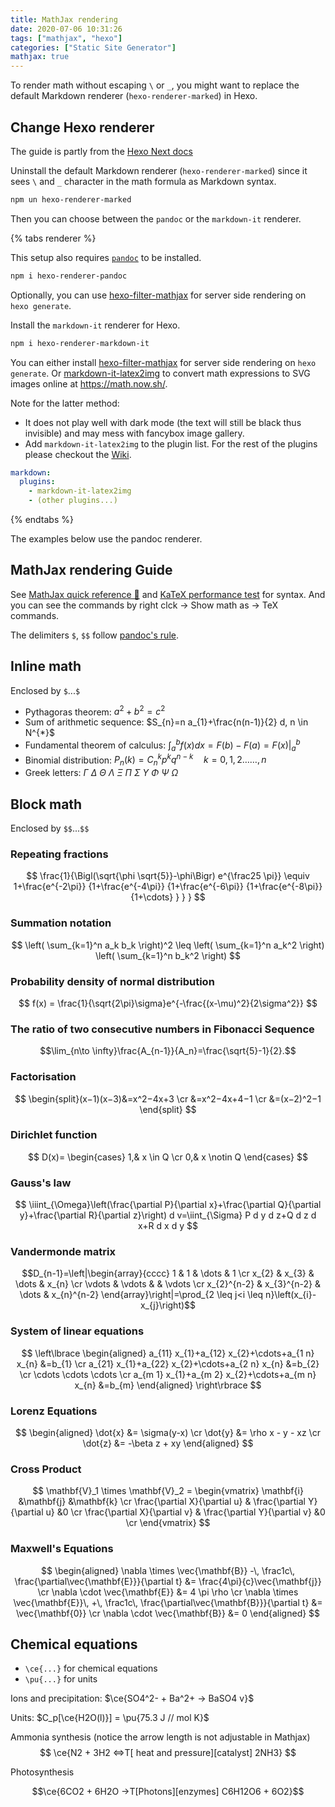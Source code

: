 ```yaml
---
title: MathJax rendering
date: 2020-07-06 10:31:26
tags: ["mathjax", "hexo"]
categories: ["Static Site Generator"]
mathjax: true
---
```


To render math without escaping `\` or `_`, you might want to replace the default Markdown renderer (`hexo-renderer-marked`)  in Hexo.

<!-- more -->
## Change Hexo renderer

The guide is partly from the [Hexo Next docs](https://theme-next.js.org/docs/third-party-services/math-equations.html)

Uninstall the default Markdown renderer (`hexo-renderer-marked`) since it sees `\` and `_` character in the math formula as Markdown syntax.

```bash
npm un hexo-renderer-marked
```

Then you can choose between the `pandoc` or the `markdown-it` renderer.

{% tabs renderer %}
<!-- tab pandoc -->

This setup also requires [`pandoc`](https://pandoc.org/installing.html) to be installed.

```bash
npm i hexo-renderer-pandoc
```

Optionally, you can use [hexo-filter-mathjax](https://github.com/next-theme/hexo-filter-mathjax) for server side rendering on `hexo generate`.

<!-- endtab -->

<!-- tab markdown-it -->

Install the `markdown-it` renderer for Hexo.

```bash
npm i hexo-renderer-markdown-it
```

You can either install [hexo-filter-mathjax](https://github.com/next-theme/hexo-filter-mathjax) for server side rendering on `hexo generate`. Or [markdown-it-latex2img](https://github.com/MakerGYT/markdown-it-latex2img) to convert math expressions to SVG images online at <https://math.now.sh/>.

Note for the latter method:
- It does not play well with dark mode (the text will still be black thus invisible) and may mess with fancybox image gallery.
- Add `markdown-it-latex2img` to the plugin list. For the rest of the plugins please checkout the [Wiki](https://github.com/hexojs/hexo-renderer-markdown-it/wiki/Advanced-Configuration).

```yml _config.yml
markdown:
  plugins:
    - markdown-it-latex2img
    - (other plugins...)
```

<!-- endtab -->
{% endtabs %}

The examples below use the pandoc renderer.


## MathJax rendering Guide

See [MathJax quick reference 📄](https://math.meta.stackexchange.com/questions/5020/mathjax-basic-tutorial-and-quick-reference) and [KaTeX performance test](https://www.intmath.com/cg5/katex-mathjax-comparison.php) for syntax. And you can see the commands by right clck -> Show math as -> TeX commands.

The delimiters `$`, `$$` follow [pandoc's rule](https://docs.mathjax.org/en/latest/basic/mathematics.html#tex-and-latex-input).

## Inline math

Enclosed by `$`...`$`

- Pythagoras theorem: $a^2+b^2=c^2$
- Sum of arithmetic sequence: $S_{n}=n a_{1}+\frac{n(n-1)}{2} d, n \in N^{*}$
- Fundamental theorem of calculus: $\int_{a}^{b} f(x) d x=F(b)-F(a)=\left.F(x)\right|_{a} ^{b}$
- Binomial distribution: $P_{n}(k)=C_{n}^{k} p^{k} q^{n-k} \quad k=0,1,2 \ldots \ldots, n$
- Greek letters: $\Gamma\ \Delta\ \Theta\ \Lambda\ \Xi\ \Pi\ \Sigma\ \Upsilon\ \Phi\ \Psi\ \Omega$

## Block math

Enclosed by `$$`...`$$`

### Repeating fractions

$$
\frac{1}{\Bigl(\sqrt{\phi \sqrt{5}}-\phi\Bigr) e^{\frac25 \pi}} \equiv 1+\frac{e^{-2\pi}} {1+\frac{e^{-4\pi}} {1+\frac{e^{-6\pi}} {1+\frac{e^{-8\pi}} {1+\cdots} } } }
$$

### Summation notation

$$
\left( \sum_{k=1}^n a_k b_k \right)^2 \leq \left( \sum_{k=1}^n a_k^2 \right) \left( \sum_{k=1}^n b_k^2 \right)
$$

### Probability density of normal distribution

$$
f(x) = \frac{1}{\sqrt{2\pi}\sigma}e^{-\frac{(x-\mu)^2}{2\sigma^2}}
$$

### The ratio of two consecutive numbers in Fibonacci Sequence

$$\lim_{n\to \infty}\frac{A_{n-1}}{A_n}=\frac{\sqrt{5}-1}{2}.$$

### Factorisation

$$
\begin{split}(x−1)(x−3)&=x^2−4x+3 \cr
&=x^2−4x+4−1 \cr
&=(x−2)^2−1
\end{split}
$$

### Dirichlet function

$$
D(x)=
\begin{cases}
1,& x \in Q \cr
0,& x \notin Q
\end{cases}
$$

### Gauss's law

$$
\iiint_{\Omega}\left(\frac{\partial P}{\partial x}+\frac{\partial Q}{\partial y}+\frac{\partial R}{\partial z}\right) d v=\iint_{\Sigma} P d y d z+Q d z d x+R d x d y
$$

### Vandermonde matrix

$$D_{n-1}=\left|\begin{array}{cccc}
1 & 1 & \dots & 1 \cr
x_{2} & x_{3} & \dots & x_{n} \cr
\vdots & \vdots & & \vdots \cr
x_{2}^{n-2} & x_{3}^{n-2} & \dots & x_{n}^{n-2}
\end{array}\right|=\prod_{2 \leq j<i \leq n}\left(x_{i}-x_{j}\right)$$

### System of linear equations

$$
\left\lbrace
\begin{aligned}
a_{11} x_{1}+a_{12} x_{2}+\cdots+a_{1 n} x_{n} &=b_{1} \cr
a_{21} x_{1}+a_{22} x_{2}+\cdots+a_{2 n} x_{n} &=b_{2} \cr
\cdots \cdots \cdots \cr
a_{m 1} x_{1}+a_{m 2} x_{2}+\cdots+a_{m n} x_{n} &=b_{m}
\end{aligned}
\right\rbrace
$$

### Lorenz Equations

$$
\begin{aligned}
\dot{x} &= \sigma(y-x) \cr
\dot{y} &= \rho x - y - xz \cr
\dot{z} &= -\beta z + xy
\end{aligned}
$$

### Cross Product

$$
\mathbf{V}_1 \times \mathbf{V}_2 =
\begin{vmatrix}
\mathbf{i} &\mathbf{j} &\mathbf{k} \cr
\frac{\partial X}{\partial u} & \frac{\partial Y}{\partial u} &0 \cr
\frac{\partial X}{\partial v} & \frac{\partial Y}{\partial v} &0 \cr
\end{vmatrix}
$$

### Maxwell's Equations

$$
\begin{aligned}
\nabla \times \vec{\mathbf{B}} -\, \frac1c\, \frac{\partial\vec{\mathbf{E}}}{\partial t} &= \frac{4\pi}{c}\vec{\mathbf{j}} \cr
\nabla \cdot \vec{\mathbf{E}} &= 4 \pi \rho \cr
\nabla \times \vec{\mathbf{E}}\, +\, \frac1c\, \frac{\partial\vec{\mathbf{B}}}{\partial t} &= \vec{\mathbf{0}} \cr
\nabla \cdot \vec{\mathbf{B}} &= 0 \end{aligned}
$$


## Chemical equations

- `\ce{...}` for chemical equations
- `\pu{...}` for units

Ions and precipitation: $\ce{SO4^2- + Ba^2+ -> BaSO4 v}$

Units: $C_p[\ce{H2O(l)}] = \pu{75.3 J // mol K}$

Ammonia synthesis (notice the arrow length is not adjustable in Mathjax)
$$
\ce{N2 + 3H2 <=>T[ heat and pressure][catalyst] 2NH3}
$$

Photosynthesis

$$\ce{6CO2 + 6H2O ->T[Photons][enzymes] C6H12O6 + 6O2}$$

